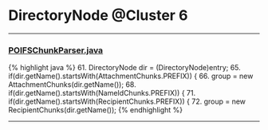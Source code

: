 # DirectoryNode @Cluster 6

***

### [POIFSChunkParser.java](https://searchcode.com/codesearch/view/88636100/)
{% highlight java %}
61. DirectoryNode dir = (DirectoryNode)entry;
65. if(dir.getName().startsWith(AttachmentChunks.PREFIX)) {
66.    group = new AttachmentChunks(dir.getName());
68. if(dir.getName().startsWith(NameIdChunks.PREFIX)) {
71. if(dir.getName().startsWith(RecipientChunks.PREFIX)) {
72.    group = new RecipientChunks(dir.getName());
{% endhighlight %}

***

